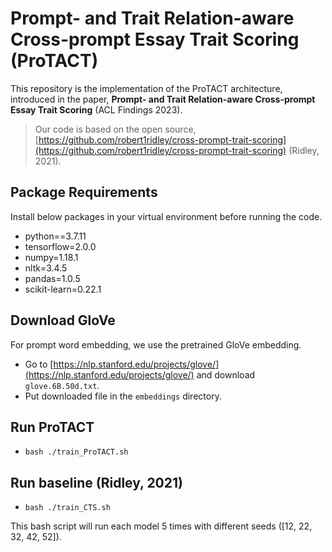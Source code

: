 # Prompt- and Trait Relation-aware Cross-prompt Essay Trait Scoring (ProTACT)

This repository is the implementation of the ProTACT architecture, introduced in the paper, **Prompt- and Trait Relation-aware Cross-prompt Essay Trait Scoring** (ACL Findings 2023).

> Our code is based on the open source, [https://github.com/robert1ridley/cross-prompt-trait-scoring](https://github.com/robert1ridley/cross-prompt-trait-scoring) (Ridley, 2021).

## Package Requirements

Install below packages in your virtual environment before running the code.
- python==3.7.11
- tensorflow=2.0.0
- numpy=1.18.1
- nltk=3.4.5
- pandas=1.0.5
- scikit-learn=0.22.1

## Download GloVe

For prompt word embedding, we use the pretrained GloVe embedding.
- Go to [https://nlp.stanford.edu/projects/glove/](https://nlp.stanford.edu/projects/glove/) and download `glove.6B.50d.txt`.
- Put downloaded file in the `embeddings` directory.

## Run ProTACT
- `bash ./train_ProTACT.sh`

## Run baseline (Ridley, 2021)
- `bash ./train_CTS.sh`

This bash script will run each model 5 times with different seeds ([12, 22, 32, 42, 52]).